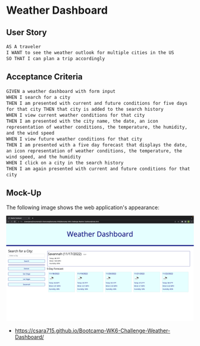 # Weather Dashboard

## User Story

```
AS A traveler
I WANT to see the weather outlook for multiple cities in the US
SO THAT I can plan a trip accordingly
```

## Acceptance Criteria

```
GIVEN a weather dashboard with form input
WHEN I search for a city
THEN I am presented with current and future conditions for five days for that city THEN that city is added to the search history
WHEN I view current weather conditions for that city
THEN I am presented with the city name, the date, an icon representation of weather conditions, the temperature, the humidity, and the wind speed
WHEN I view future weather conditions for that city
THEN I am presented with a five day forecast that displays the date, an icon representation of weather conditions, the temperature, the wind speed, and the humidity
WHEN I click on a city in the search history
THEN I am again presented with current and future conditions for that city
```

## Mock-Up

The following image shows the web application's appearance:

![code quiz demo](./assets/images/weatherDashboard.png)

- https://csara715.github.io/Bootcamp-WK6-Challenge-Weather-Dashboard/
